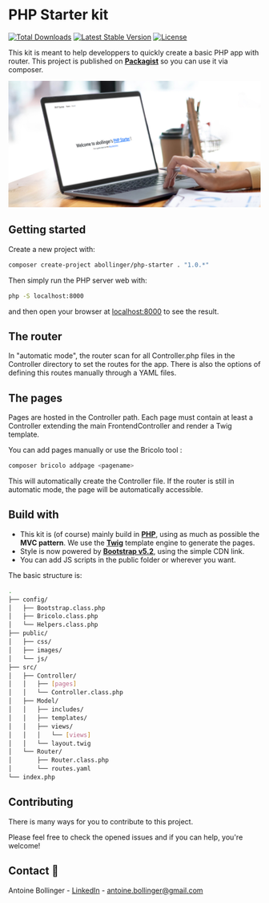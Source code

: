 # PHP Starter kit

[![Total Downloads](https://img.shields.io/packagist/dt/abollinger/php-starter)](https://packagist.org/packages/abollinger/php-starter)
[![Latest Stable Version](https://img.shields.io/packagist/v/abollinger/php-starter)](https://packagist.org/packages/abollinger/php-starter)
[![License](https://img.shields.io/packagist/l/abollinger/php-starter)](https://packagist.org/packages/abollinger/php-starter)

This kit is meant to help developpers to quickly create a basic PHP app with router.
This project is published on **[Packagist](https://packagist.org/packages/abollinger/php-starter)** so you can use it via composer.

![Home](public/images/preview.jpg)

## Getting started

Create a new project with: 

```bash
composer create-project abollinger/php-starter . "1.0.*"
```

Then simply run the PHP server web with:
```bash
php -S localhost:8000
``` 

and then open your browser at <a href="http://localhost:8000">localhost:8000</a> to see the result.

## The router

In "automatic mode", the router scan for all Controller.php files in the Controller directory to set the routes for the app. 
There is also the options of defining this routes manually through a YAML files.

## The pages

Pages are hosted in the Controller path. Each page must contain at least a Controller extending the main FrontendController and render a Twig template.

You can add pages manually or use the Bricolo tool :
```bash
composer bricolo addpage <pagename>
```
This will automatically create the Controller file. If the router is still in automatic mode, the page will be automatically accessible.

## Build with

- This kit is (of course) mainly build in **[PHP](https://www.php.net/)**, using as much as possible the **MVC pattern**. We use the **[Twig](https://twig.symfony.com/)** template engine to generate the pages. 
- Style is now powered by **[Bootstrap v5.2](https://getbootstrap.com/)**, using the simple CDN link.
- You can add JS scripts in the public folder or wherever you want.

The basic structure is: 

```bash
.
├── config/
│   ├── Bootstrap.class.php
│   ├── Bricolo.class.php
│   └── Helpers.class.php
├── public/
│   ├── css/
│   ├── images/
│   └── js/
├── src/
│   ├── Controller/
│   │   ├── [pages]
│   │   └── Controller.class.php
│   ├── Model/
│   │   ├── includes/
│   │   ├── templates/
│   │   ├── views/
│   │   │   └── [views]
│   │   └── layout.twig
│   └── Router/
│       ├── Router.class.php
│       └── routes.yaml
└── index.php
```

<!--CONTRIBUTING -->

## Contributing

There is many ways for you to contribute to this project. 

Please feel free to check the opened issues and if you can help, you're welcome! 

<!-- CONTACT -->

## Contact 📧

Antoine Bollinger - [LinkedIn](https://www.linkedin.com/in/antoinebollinger/) - antoine.bollinger@gmail.com
